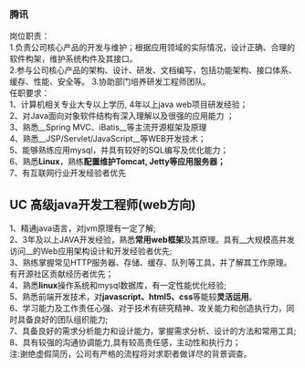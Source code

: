 ### 腾讯 ###
岗位职责：   
1.负责公司核心产品的开发与维护；根据应用领域的实际情况，设计正确、合理的软件构架，维护系统构件及其接口。   
2.参与公司核心产品的架构、设计、研发、文档编写，包括功能架构、接口体系、缓存、性能、安全等。 
3.协助部门培养研发工程师团队。   
任职要求：   
1、计算机相关专业大专以上学历, 4年以上java web项目研发经验；   
2、对Java面向对象软件结构有深入理解以及很强的应用能力 ；   
3、熟悉__Spring MVC、iBatis__等主流开源框架及原理   
4、熟悉__JSP/Servlet/JavaScript__等WEB开发技术；   
5、能够熟练应用mysql，并具有较好的SQL编写及优化能力；   
6、熟悉**Linux**，熟练**配置维护Tomcat, Jetty等应用服务器；**     
7、有互联网行业开发经验者优先 

## UC 高级java开发工程师(web方向) ##
1、精通java语言，对jvm原理有一定了解;  
2、3年及以上JAVA开发经验，熟悉**常用web框架**及其原理。具有__大规模高并发访问__的Web应用架构设计和开发经验者优先;  
3、熟练掌握常见HTTP服务器、存储、缓存、队列等工具，并了解其工作原理。有开源社区贡献经历者优先；  
4、熟悉**linux**操作系统和mysql数据库，有一定性能优化经验;  
5、熟悉前端开发技术，对**javascript、html5、css**等能较**灵活运用**。  
6、学习能力及工作责任心强、对于技术有研究精神、攻关能力和创造执行力，同时具备良好的团队组织能力;  
7、具备良好的需求分析能力和设计能力，掌握需求分析、设计的方法和常用工具;  
8、具有较强的沟通协调能力,具有较高责任感，主动性和执行力；  
注:谢绝虚假简历，公司有严格的流程将对求职者做详尽的背景调查。

    